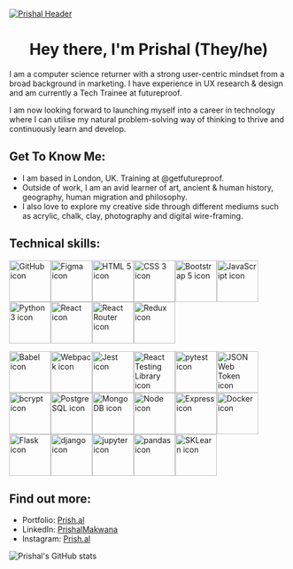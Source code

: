 [![Prishal Header](https://prish.al/images/Headers/PrishalMakwanaHeader_3.png "Header")](https://prish.al/)

<h1 align="center">Hey there, I'm Prishal (They/he)</h1>

I am a computer science returner with a strong user-centric mindset from a broad background in marketing. I have experience in UX research & design and am currently a Tech Trainee at futureproof.

I am now looking forward to launching myself into a career in technology where I can utilise my natural problem-solving way of thinking to thrive and continuously learn and develop.

<h2> Get To Know Me:</h2>

- I am based in London, UK. Training at @getfutureproof.
- Outside of work, I am an avid learner of art, ancient & human history, geography, human migration and philosophy.
- I also love to explore my creative side through different mediums such as acrylic, chalk, clay, photography and digital wire-framing.

<h2> Technical skills:</h2>

<img src="https://prish.al/images/github-tech-skills/github.png" alt="GitHub icon" width="75px"><img src="https://prish.al/images/github-tech-skills/figma.png" alt="Figma icon" width="75px"><img src="https://prish.al/images/github-tech-skills/html.png" alt="HTML 5 icon" width="75px"><img src="https://prish.al/images/github-tech-skills/css.png" alt="CSS 3 icon" width="75px"><img src="https://prish.al/images/github-tech-skills/bootstrap.png" alt="Bootstrap 5 icon" width="75px"><img src="https://prish.al/images/github-tech-skills/javascript.png" alt="JavaScript icon" width="75px"><img src="https://prish.al/images/github-tech-skills/python.png" alt="Python 3 icon" width="75px"><img src="https://prish.al/images/github-tech-skills/react.png" alt="React icon" width="75px"><img src="https://prish.al/images/github-tech-skills/react_router.png" alt="React Router icon" width="75px"><img src="https://prish.al/images/github-tech-skills/redux.png" alt="Redux icon" width="75px">

<a href="https://" title="Babel"><img src="https://prish.al/images/github-tech-skills/babel.png" alt="Babel icon" width="75px"></a><a href="https://" title="Webpack"><img src="https://prish.al/images/github-tech-skills/webpack.png" alt="Webpack icon" width="75px"></a><a href="https://" title="Jest"><img src="https://prish.al/images/github-tech-skills/jest.png" alt="Jest icon" width="75px"></a><a href="https://" title="React Testing Library"><img src="https://prish.al/images/github-tech-skills/testing_library.png" alt="React Testing Library icon" width="75px"></a><a href="https://" title="pytest"><img src="https://prish.al/images/github-tech-skills/pytest.png" alt="pytest icon" width="75px"></a><a href="https://" title="JSON Web Token"><img src="https://prish.al/images/github-tech-skills/json_web_token.png" alt="JSON Web Token icon" width="75px"></a><a href="https://" title="bcrypt"><img src="https://prish.al/images/github-tech-skills/bcrypt.png" alt="bcrypt icon" width="75px"></a><a href="https://" title="PostgreSQL"><img src="https://prish.al/images/github-tech-skills/postgresql.png" alt="PostgreSQL icon" width="75px"></a><a href="https://" title="MongoDB"><img src="https://prish.al/images/github-tech-skills/mongodb.png" alt="MongoDB icon" width="75px"></a><a href="https://" title="Node"><img src="https://prish.al/images/github-tech-skills/node.png" alt="Node icon" width="75px"></a><a href="https://" title="Express"><img src="https://prish.al/images/github-tech-skills/express.png" alt="Express icon" width="75px"></a><a href="https://" title="Docker"><img src="https://prish.al/images/github-tech-skills/docker.png" alt="Docker icon" width="75px"></a><a href="https://" title="Flask"><img src="https://prish.al/images/github-tech-skills/flask.png" alt="Flask icon" width="75px"></a><a href="https://" title="django"><img src="https://prish.al/images/github-tech-skills/django.png" alt="django icon" width="75px"></a><a href="https://" title="jupyter"><img src="https://prish.al/images/github-tech-skills/jupyter.png" alt="jupyter icon" width="75px"></a><a href="https://" title="pandas"><img src="https://prish.al/images/github-tech-skills/pandas.png" alt="pandas icon" width="75px"></a><a href="https://" title="SKLearn"><img src="https://prish.al/images/github-tech-skills/sklearn.png" alt="SKLearn icon" width="75px"></a>


<h2> Find out more:</h2>

<ul>
<li>Portfolio: <a href="https://prish.al"><i class="bi bi-file-person"></i> Prish.al</a></li>
<li>LinkedIn: <a href="https://www.linkedin.com/in/prishalmakwana/"><i class="bi bi-linkedin"></i>PrishalMakwana</a></li>
<li>Instagram: <a href="https://www.instagram.com/prish.al"><i class="bi bi-instagram"></i>Prish.al</a></li>
</ul>

![Prishal's GitHub stats](https://github-readme-stats.vercel.app/api?username=prishalm&show_icons=true&theme=dark)
